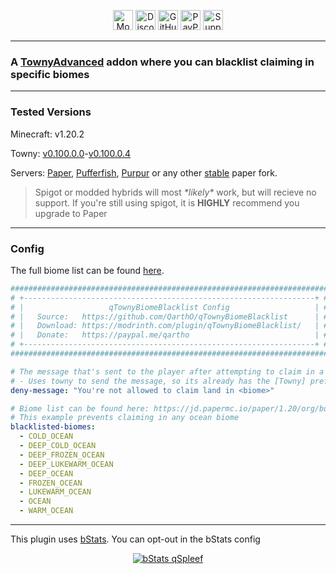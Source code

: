<p align="center"><a  href="https://modrinth.com/plugin/qtownybiomeblacklist"><img alt="Modrinth Download Link" src="https://img.shields.io/badge/Download-00AF5C?logo=modrinth&logoColor=white&style=for-the-badge" height="32"></a> <a href="https://www.quartzdev.gg/discord/"><img alt="Discord Invite" src="https://img.shields.io/badge/Discord-5865F2?logo=discord&logoColor=white&style=for-the-badge" height="32"></a> <a href="https://github.com/QarthO/qTownyBiomeBlacklist"><img alt="GitHub Source Code" src="https://img.shields.io/badge/Source-181717?logo=github&logoColor=white&style=for-the-badge" height="32"></a> <a href="https://paypal.me/qartho/"><img alt="PayPal Donation Link" src="https://img.shields.io/badge/Donate-00457C?logo=paypal&logoColor=white&style=for-the-badge" height="32"></a> <a href="https://modrinth.com/plugin/qTownyBiomeBlacklist/versions"><img alt="Supported Versions: 1.20.2" src="https://img.shields.io/badge/1.20.2-blue?style=for-the-badge&label=Minecraft Versions" height="32"></a></p>

---
### A [TownyAdvanced](https://github.com/TownyAdvanced/Towny) addon where you can blacklist claiming in specific biomes
---
<h3> Tested Versions </h3>
<p>Minecraft: v1.20.2</p>
<p>Towny: <a href="https://github.com/TownyAdvanced/Towny/releases/tag/0.100.0.0">v0.100.0.0</a>-<a href="https://github.com/TownyAdvanced/Towny/releases/tag/0.100.0.4">v0.100.0.4</a></p>
<p>Servers: <a href="https://papermc.io">Paper</a>, <a href="https://pufferfish.host/downloads">Pufferfish</a>, <a href="https://purpurmc.org">Purpur</a> or any other <u>stable</u> paper fork. </p>
<blockquote>Spigot or modded hybrids will most <i>*likely*</i> work, but will recieve no support. If you're still using spigot, it is <b>HIGHLY</b> recommend you upgrade to Paper</blockquote>

---

### Config
The full biome list can be found <a href="https://jd.papermc.io/paper/1.20/org/bukkit/block/Biome.html">here</a>.

```yaml
#######################################################################
# +-----------------------------------------------------------------+ #
# |                   qTownyBiomeBlacklist Config                   | #
# |   Source:   https://github.com/QarthO/qTownyBiomeBlacklist      | #
# |   Download: https://modrinth.com/plugin/qTownyBiomeBlacklist/   | #
# |   Donate:   https://paypal.me/qartho                            | #
# +-----------------------------------------------------------------+ #
#######################################################################

# The message that's sent to the player after attempting to claim in a blacklisted biome
# - Uses towny to send the message, so its already has the [Towny] prefix
deny-message: "You're not allowed to claim land in <biome>"

# Biome list can be found here: https://jd.papermc.io/paper/1.20/org/bukkit/block/Biome.html
# This example prevents claiming in any ocean biome
blacklisted-biomes:
  - COLD_OCEAN
  - DEEP_COLD_OCEAN
  - DEEP_FROZEN_OCEAN
  - DEEP_LUKEWARM_OCEAN
  - DEEP_OCEAN
  - FROZEN_OCEAN
  - LUKEWARM_OCEAN
  - OCEAN
  - WARM_OCEAN

```

---

This plugin uses [bStats](https://bstats.org/). You can opt-out in the bStats config
<p align="center">
<a href="https://bstats.org/plugin/bukkit/qTownyBiomeBlacklist/"><img alt="bStats qSpleef" src="https://bstats.org/signatures/bukkit/qTownyBiomeBlacklist.svg"></a></p>
